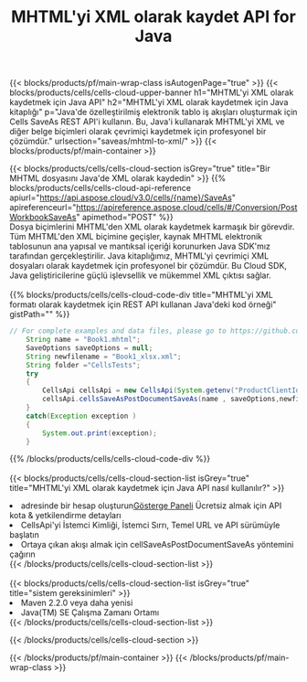 ﻿---
title:  MHTML'yi XML olarak kaydet API for Java
description:  MHTML biçim dosyasını XML biçim dosyası olarak kaydetmek için Aspose.Cells Cloud SDK for Java'i kullanma.
url: /tr/java/saveas/mhtml-to-xml/
---
{{< blocks/products/pf/main-wrap-class isAutogenPage="true" >}}
{{< blocks/products/cells/cells-cloud-upper-banner h1="MHTML\'yi XML olarak kaydetmek için Java API" h2="MHTML\'yi XML olarak kaydetmek için Java kitaplığı" p="Java\'de özelleştirilmiş elektronik tablo iş akışları oluşturmak için Cells SaveAs REST API\'i kullanın. Bu, Java\'i kullanarak MHTML\'yi XML ve diğer belge biçimleri olarak çevrimiçi kaydetmek için profesyonel bir çözümdür." urlsection="saveas/mhtml-to-xml/" >}}
{{< blocks/products/pf/main-container >}}

{{< blocks/products/cells/cells-cloud-section isGrey="true" title="Bir MHTML dosyasını Java\'de XML olarak kaydedin" >}}
{{% blocks/products/cells/cells-cloud-api-reference apiurl="https://api.aspose.cloud/v3.0/cells/{name}/SaveAs" apireferenceurl="https://apireference.aspose.cloud/cells/#/Conversion/PostWorkbookSaveAs" apimethod="POST" %}}
<br/>
Dosya biçimlerini MHTML'den XML olarak kaydetmek karmaşık bir görevdir. Tüm MHTML'den XML biçimine geçişler, kaynak MHTML elektronik tablosunun ana yapısal ve mantıksal içeriği korunurken Java SDK'mız tarafından gerçekleştirilir. Java kitaplığımız, MHTML'yi çevrimiçi XML dosyaları olarak kaydetmek için profesyonel bir çözümdür. Bu Cloud SDK, Java geliştiricilerine güçlü işlevsellik ve mükemmel XML çıktısı sağlar.
<br/>
<br/>
{{% blocks/products/cells/cells-cloud-code-div title="MHTML\'yi XML formatı olarak kaydetmek için REST API kullanan Java\'deki kod örneği" gistPath="" %}}
  
```java
// For complete examples and data files, please go to https://github.com/aspose-cells-cloud/aspose-cells-cloud-java/
    String name = "Book1.mhtml";
    SaveOptions saveOptions = null;
    String newfilename = "Book1_xlsx.xml";
    String folder ="CellsTests";
    try 
    {
        CellsApi cellsApi = new CellsApi(System.getenv("ProductClientId"), System.getenv("ProductClientSecret"));
        cellsApi.cellsSaveAsPostDocumentSaveAs(name , saveOptions,newfilename,false,false,folder,null,null,null,true);                       
    }
    catch(Exception exception )
    {
        System.out.print(exception);
    }
```
  
{{% /blocks/products/cells/cells-cloud-code-div %}}
<br/>
<br/>
{{< blocks/products/cells/cells-cloud-section-list isGrey="true" title="MHTML\'yi XML olarak kaydetmek için Java API nasıl kullanılır?" >}}
<li> adresinde bir hesap oluşturun<a href="https://dashboard.aspose.cloud/">Gösterge Paneli</a> Ücretsiz almak için API kota & yetkilendirme detayları</li>
<li>CellsApi'yi İstemci Kimliği, İstemci Sırrı, Temel URL ve API sürümüyle başlatın</li>
<li>Ortaya çıkan akışı almak için cellSaveAsPostDocumentSaveAs yöntemini çağırın</li>
{{< /blocks/products/cells/cells-cloud-section-list >}}
<br/>
<br/>
{{< blocks/products/cells/cells-cloud-section-list isGrey="true" title="sistem gereksinimleri" >}}
<li>Maven 2.2.0 veya daha yenisi</li>
<li>Java(TM) SE Çalışma Zamanı Ortamı</li>
{{< /blocks/products/cells/cells-cloud-section-list >}}

{{< /blocks/products/cells/cells-cloud-section >}}

{{< /blocks/products/pf/main-container >}}
{{< /blocks/products/pf/main-wrap-class >}}
